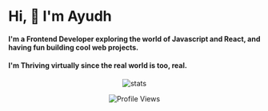 # Hi, :wave: I'm Ayudh 
<h4> I'm a Frontend Developer exploring the world of Javascript and React, and having fun building cool web projects. </h4>
<h4>I'm Thriving virtually since the real world is too, real.</h4>

<p align="center">
  <img src="https://streak-stats.demolab.com?user=makersmecca&theme=tokyonight&border_radius=6&date_format=M%20j%5B%2C%20Y%5D" alt="stats" />
</p>
<p align="center">
  <img src="https://komarev.com/ghpvc/?username=makersmecca&base=1093" alt="Profile Views" />
</p>
